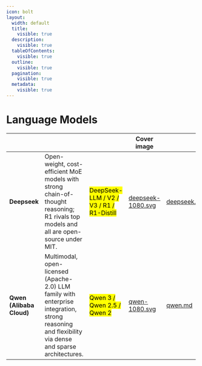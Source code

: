 ```yaml
---
icon: bolt
layout:
  width: default
  title:
    visible: true
  description:
    visible: true
  tableOfContents:
    visible: true
  outline:
    visible: true
  pagination:
    visible: true
  metadata:
    visible: true
---
```


# Language Models

<table data-card-size="large" data-view="cards" data-full-width="true"><thead><tr><th></th><th></th><th></th><th data-hidden data-card-cover data-type="image">Cover image</th><th data-hidden data-card-target data-type="content-ref"></th></tr></thead><tbody><tr><td><strong>Deepseek</strong></td><td>Open-weight, cost-efficient MoE models with strong chain-of-thought reasoning; R1 rivals top models and all are open-source under MIT.</td><td><mark style="color:$success;">DeepSeek-LLM / V2 / V3 / R1 / R1-Distill</mark></td><td><a href="../../.gitbook/assets/deepseek-1080.svg">deepseek-1080.svg</a></td><td><a href="deepseek.md">deepseek.md</a></td></tr><tr><td><strong>Qwen (Alibaba Cloud)</strong></td><td>Multimodal, open-licensed (Apache-2.0) LLM family with enterprise integration, strong reasoning and flexibility via dense and sparse architectures.</td><td><mark style="color:$success;">Qwen 3 / Qwen 2.5 / Qwen 2</mark></td><td><a href="../../.gitbook/assets/qwen-1080.svg">qwen-1080.svg</a></td><td><a href="qwen.md">qwen.md</a></td></tr></tbody></table>
